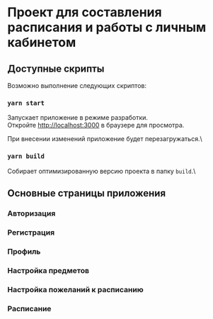 # Проект для составления расписания и работы с личным кабинетом

## Доступные скрипты

Возможно выполнение следующих скриптов:

### `yarn start`

Запускает приложение в режиме разработки.\
Откройте [http://localhost:3000](http://localhost:3000) в браузере для просмотра.

При внесении изменений приложение будет перезагружаться.\

### `yarn build`

Собирает оптимизированную версию проекта в папку `build`.\

## Основные страницы приложения

### Авторизация
### Регистрация
### Профиль
### Настройка предметов
### Настройка пожеланий к расписанию
### Расписание

